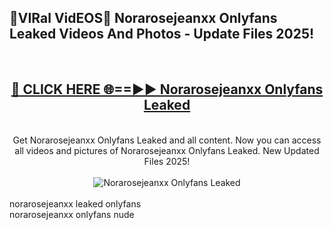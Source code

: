 <h2>🔴VIRal VidEOS🔴 Norarosejeanxx Onlyfans Leaked Videos And Photos - Update Files 2025!</h2>
<br>
<div align="center">
<h2><a href="https://virallinks.top/odZfE0" rel="nofollow">🔴 CLICK HERE 🌐==►► Norarosejeanxx Onlyfans Leaked</a></h2>
<br>
Get Norarosejeanxx Onlyfans Leaked and all content. Now you can access all videos and pictures of Norarosejeanxx Onlyfans Leaked. New Updated Files 2025!
<br>
<br>
<a href="https://virallinks.top/odZfE0" rel="nofollow" data-target="animated-image.originalLink"><img src="https://i.imgur.com/dJHk4Zq.gif)" alt="Norarosejeanxx Onlyfans Leaked" style="max-width: 100%; display: inline-block;" data-target="animated-image.originalImage"></a>
</div>
<br>
norarosejeanxx leaked onlyfans<br>
norarosejeanxx onlyfans nude